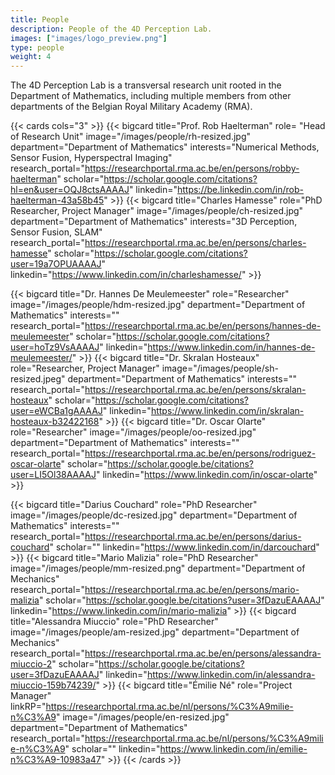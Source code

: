 ```yaml
---
title: People
description: People of the 4D Perception Lab.
images: ["images/logo_preview.png"]
type: people
weight: 4
---
```


The 4D Perception Lab is a transversal research unit rooted in the Department of Mathematics, including multiple members from other departments of the Belgian Royal Military Academy (RMA).



{{< cards cols="3"  >}}
  {{< bigcard title="Prof. Rob Haelterman" 
      role= "Head of Research Unit"
      image="/images/people/rh-resized.jpg" 
      department="Department of Mathematics"
      interests="Numerical Methods, Sensor Fusion, Hyperspectral Imaging"
      research_portal="https://researchportal.rma.ac.be/en/persons/robby-haelterman"
      scholar="https://scholar.google.com/citations?hl=en&user=OQJ8ctsAAAAJ"
      linkedin="https://be.linkedin.com/in/rob-haelterman-43a58b45"
      >}}
  {{< bigcard 
      title="Charles Hamesse" 
      role="PhD Researcher, Project Manager"
      image="/images/people/ch-resized.jpg" 
      department="Department of Mathematics"
      interests="3D Perception, Sensor Fusion, SLAM"
      research_portal="https://researchportal.rma.ac.be/en/persons/charles-hamesse"
      scholar="https://scholar.google.com/citations?user=19a7OPUAAAAJ"
      linkedin="https://www.linkedin.com/in/charleshamesse/"
      >}}

{{< bigcard 
      title="Dr. Hannes De Meulemeester" 
      role="Researcher"
      image="/images/people/hdm-resized.jpg"
      department="Department of Mathematics"
      interests=""
      research_portal="https://researchportal.rma.ac.be/en/persons/hannes-de-meulemeester"
      scholar="https://scholar.google.com/citations?user=hoTz9VsAAAAJ"
      linkedin="https://www.linkedin.com/in/hannes-de-meulemeester/"
      >}}
{{< bigcard 
      title="Dr. Skralan Hosteaux" 
      role="Researcher, Project Manager"
      image="/images/people/sh-resized.jpeg"
      department="Department of Mathematics"
      interests=""
      research_portal="https://researchportal.rma.ac.be/en/persons/skralan-hosteaux"
      scholar="https://scholar.google.com/citations?user=eWCBa1gAAAAJ"
      linkedin="https://www.linkedin.com/in/skralan-hosteaux-b32422168"
      >}}
{{< bigcard 
      title="Dr. Oscar Olarte" 
      role="Researcher"
      image="/images/people/oo-resized.jpg"
      department="Department of Mathematics"
      interests=""
      research_portal="https://researchportal.rma.ac.be/en/persons/rodriguez-oscar-olarte"
      scholar="https://scholar.google.be/citations?user=LI5Ol38AAAAJ"
      linkedin="https://www.linkedin.com/in/oscar-olarte"
      >}}

  {{< bigcard 
      title="Darius Couchard" 
      role="PhD Researcher"
      image="/images/people/dc-resized.jpg"
      department="Department of Mathematics"
      interests=""
      research_portal="https://researchportal.rma.ac.be/en/persons/darius-couchard"
      scholar=""
      linkedin="https://www.linkedin.com/in/darcouchard"
      >}}
  {{< bigcard 
      title="Mario Malizia" 
      role="PhD Researcher"
      image="/images/people/mm-resized.png"
      department="Department of Mechanics"
      research_portal="https://researchportal.rma.ac.be/en/persons/mario-malizia"
      scholar="https://scholar.google.be/citations?user=3fDazuEAAAAJ"
      linkedin="https://www.linkedin.com/in/mario-malizia"
      >}}
  {{< bigcard 
      title="Alessandra Miuccio" 
      role="PhD Researcher" 
      image="/images/people/am-resized.jpg"
      department="Department of Mechanics"
      research_portal="https://researchportal.rma.ac.be/en/persons/alessandra-miuccio-2"
      scholar="https://scholar.google.be/citations?user=3fDazuEAAAAJ"
      linkedin="https://www.linkedin.com/in/alessandra-miuccio-159b74239/"
      >}}
{{< bigcard 
      title="Émilie Né"
      role="Project Manager"
      linkRP="https://researchportal.rma.ac.be/nl/persons/%C3%A9milie-n%C3%A9"
      image="/images/people/en-resized.jpg"
      department="Department of Mathematics"
      research_portal="https://researchportal.rma.ac.be/nl/persons/%C3%A9milie-n%C3%A9"
      scholar=""
      linkedin="https://www.linkedin.com/in/emilie-n%C3%A9-10983a47"
      >}}
{{< /cards >}}



